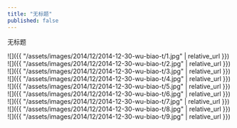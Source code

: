 ```yaml
---
title: "无标题"
published: false
---
```

无标题



![]({{ "/assets/images/2014/12/2014-12-30-wu-biao-t/1.jpg" | relative_url }})
![]({{ "/assets/images/2014/12/2014-12-30-wu-biao-t/2.jpg" | relative_url }})
![]({{ "/assets/images/2014/12/2014-12-30-wu-biao-t/3.jpg" | relative_url }})
![]({{ "/assets/images/2014/12/2014-12-30-wu-biao-t/4.jpg" | relative_url }})
![]({{ "/assets/images/2014/12/2014-12-30-wu-biao-t/5.jpg" | relative_url }})
![]({{ "/assets/images/2014/12/2014-12-30-wu-biao-t/6.jpg" | relative_url }})
![]({{ "/assets/images/2014/12/2014-12-30-wu-biao-t/7.jpg" | relative_url }})
![]({{ "/assets/images/2014/12/2014-12-30-wu-biao-t/8.jpg" | relative_url }})
![]({{ "/assets/images/2014/12/2014-12-30-wu-biao-t/9.jpg" | relative_url }})
